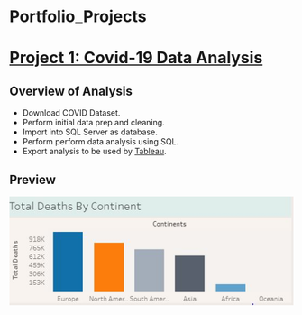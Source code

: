 # Portfolio_Projects

# [Project 1: Covid-19 Data Analysis](https://github.com/JerrisG/Portfolio_Projects/blob/main/PortfolioProject1V2.sql)
## Overview of Analysis
* Download COVID Dataset.
* Perform initial data prep and cleaning.
* Import into SQL Server as database.
* Perform perform data analysis using SQL.
* Export analysis to be used by [Tableau](https://public.tableau.com/app/profile/jerrisg/viz/COVID-19Dashboard_16217959357270/Dashboard1).


## Preview
![](https://github.com/JerrisG/Portfolio_Projects/blob/main/images/BarChart.JPG)
